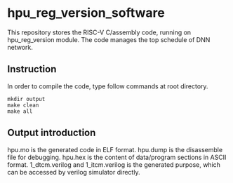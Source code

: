 # hpu_reg_version_software
This repository stores the RISC-V C/assembly code, running on hpu_reg_version module.
The code manages the top schedule of DNN network.


## Instruction
In order to compile the code, type follow commands at root directory.
```
mkdir output
make clean
make all
```

## Output introduction
hpu.mo is the generated code in ELF format.
hpu.dump is the disassemble file for debugging.
hpu.hex is the content of data/program sections in ASCII format.
1_dtcm.verilog and 1_itcm.verilog is the generated purpose, which can be accessed by verilog simulator directly.
